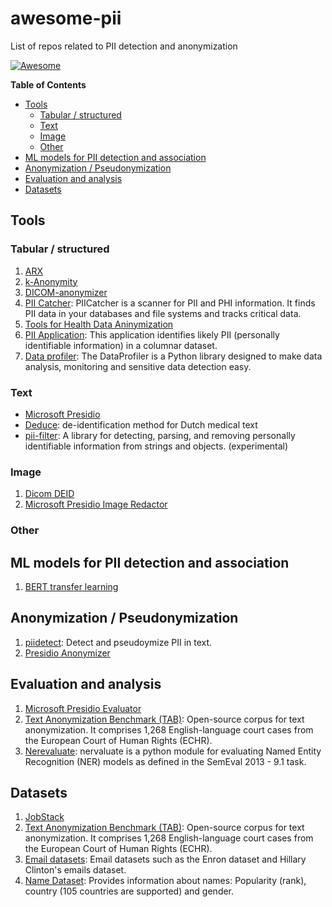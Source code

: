 # awesome-pii
List of repos related to PII detection and anonymization

[![Awesome](https://awesome.re/badge-flat.svg)](https://awesome.re)

<!-- START doctoc generated TOC please keep comment here to allow auto update -->
<!-- DON'T EDIT THIS SECTION, INSTEAD RE-RUN doctoc TO UPDATE -->
**Table of Contents**

- [Tools](#tools)
  - [Tabular / structured](#tabular--structured)
  - [Text](#text)
  - [Image](#image)
  - [Other](#other)
- [ML models for PII detection and association](#ml-models-for-pii-detection-and-association)
- [Anonymization / Pseudonymization](#anonymization--pseudonymization)
- [Evaluation and analysis](#evaluation-and-analysis)
- [Datasets](#datasets)

<!-- END doctoc generated TOC please keep comment here to allow auto update -->

## Tools

### Tabular / structured

1. [ARX](https://arx.deidentifier.org/)
1. [k-Anonymity](https://github.com/Nuclearstar/K-Anonymity)
1. [DICOM-anonymizer](https://github.com/KitwareMedical/dicom-anonymizer) 
1. [PII Catcher](https://github.com/tokern/piicatcher): PIICatcher is a scanner for PII and PHI information. It finds PII data in your databases and file systems and tracks critical data.
1. [Tools for Health Data Aninymization](https://github.com/microsoft/Tools-for-Health-Data-Anonymization) 
1. [PII Application](https://github.com/PovertyAction/PII_detection): This application identifies likely PII (personally identifiable information) in a columnar dataset. 
1. [Data profiler](https://github.com/capitalone/DataProfiler): The DataProfiler is a Python library designed to make data analysis, monitoring and sensitive data detection easy.

### Text

*  [Microsoft Presidio](https://github.com/microsoft/presidio)
*  [Deduce](https://github.com/vmenger/deduce): de-identification method for Dutch medical text
*  [pii-filter](https://github.com/HabaneroCake/pii-filter): A library for detecting, parsing, and removing personally identifiable information from strings and objects. (experimental)

### Image

1. [Dicom DEID](https://github.com/pydicom/DEID) 
1. [Microsoft Presidio Image Redactor](https://github.com/microsoft/presidio/tree/main/presidio-image-redactor)



### Other

## ML models for PII detection and association
1. [BERT transfer learning](https://github.com/arnobiomorelix/berttransferlearning)


## Anonymization / Pseudonymization
1. [piidetect](https://github.com/edwardcooper/piidetect): Detect and pseudoymize PII in text.
1. [Presidio Anonymizer](https://github.com/microsoft/presidio/tree/main/presidio-anonymizer)

## Evaluation and analysis

1. [Microsoft Presidio Evaluator](https://github.com/microsoft/presidio-research) 
1. [Text Anonymization Benchmark (TAB)](https://github.com/NorskRegnesentral/text-anonymisation-benchmark):  Open-source corpus for text anonymization. It comprises 1,268 English-language court cases from the European Court of Human Rights (ECHR).
1. [Nerevaluate](https://github.com/MantisAI/nervaluate): nervaluate is a python module for evaluating Named Entity Recognition (NER) models as defined in the SemEval 2013 - 9.1 task.

## Datasets

1. [JobStack](https://github.com/kris927b/JobStack)
1. [Text Anonymization Benchmark (TAB)](https://github.com/NorskRegnesentral/text-anonymisation-benchmark):  Open-source corpus for text anonymization. It comprises 1,268 English-language court cases from the European Court of Human Rights (ECHR).
1. [Email datasets](https://github.com/Mithileysh/Email-Datasets): Email datasets such as the Enron dataset and Hillary Clinton's emails dataset.
1. [Name Dataset](https://github.com/philipperemy/name-dataset): Provides information about names: Popularity (rank), country (105 countries are supported) and gender.
